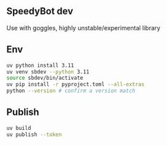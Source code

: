 ## SpeedyBot dev

Use with goggles, highly unstable/experimental library

## Env

```sh
uv python install 3.11
uv venv sbdev --python 3.11
source sbdev/bin/activate
uv pip install -r pyproject.toml --all-extras
python --version # confirm a version match
```

## Publish

```sh
uv build
uv publish --token
```
